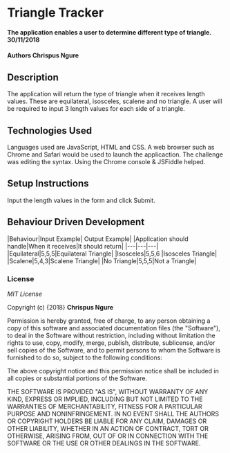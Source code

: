 # Triangle Tracker
#### The application enables a user to determine different type of triangle. 30/11/2018
#### Authors **Chrispus Ngure**
## Description
The application will return the type of triangle when it receives length values.
These are equilateral, isosceles, scalene and no triangle. A user will be required
to input 3 length values for each side of a triangle.  
## Technologies Used
Languages used are JavaScript, HTML and CSS. A web browser such as Chrome and
Safari would be used to launch the applicaction. The challenge was editing
the syntax. Using the Chrome console & JSFiddle helped.
## Setup Instructions
Input the length values in the form and click Submit.
## Behaviour Driven Development
|Behaviour|Input Example| Output Example|
|Application should handle|When it receives|It should return|
|---|---|---|
|Equilateral|5,5,5|Equilateral Triangle|
|Isosceles|5,5,6 |Isosceles Triangle|
|Scalene|5,4,3|Scalene Triangle|
|No Triangle|5,5,5|Not a Triangle|
### License
*MIT License*

Copyright (c) {2018} **Chrispus Ngure**

Permission is hereby granted, free of charge, to any person obtaining a copy of
this software and associated documentation files (the "Software"), to deal in
the Software without restriction, including without limitation the rights to use,
copy, modify, merge, publish, distribute, sublicense, and/or sell copies of the
Software, and to permit persons to whom the Software is furnished to do so,
subject to the following conditions:

The above copyright notice and this permission notice shall be included in all
copies or substantial portions of the Software.

THE SOFTWARE IS PROVIDED "AS IS", WITHOUT WARRANTY OF ANY KIND, EXPRESS OR IMPLIED,
INCLUDING BUT NOT LIMITED TO THE WARRANTIES OF MERCHANTABILITY, FITNESS FOR A
PARTICULAR PURPOSE AND NONINFRINGEMENT. IN NO EVENT SHALL THE AUTHORS OR COPYRIGHT
HOLDERS BE LIABLE FOR ANY CLAIM, DAMAGES OR OTHER LIABILITY, WHETHER IN AN ACTION
OF CONTRACT, TORT OR OTHERWISE, ARISING FROM, OUT OF OR IN CONNECTION WITH THE
SOFTWARE OR THE USE OR OTHER DEALINGS IN THE SOFTWARE.
